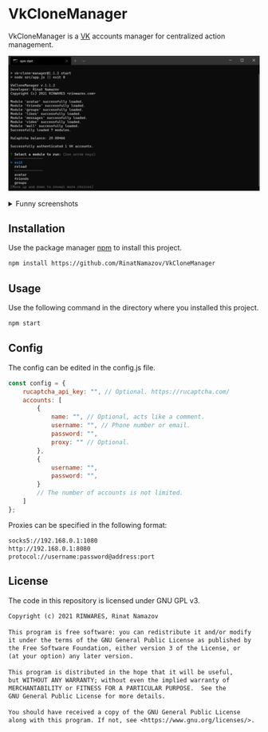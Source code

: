 # VkCloneManager
VkCloneManager is a [VK](https://vk.com) accounts manager for centralized action management.

![VkCloneManagerInterface](/images/VkCloneManagerInterface.png)

<details>
  <summary>Funny screenshots</summary>

Thanks to [EvgeN 1137](https://github.com/evgen1137) for providing screenshots from his friends.

![VkCloneManagerPhoto0](/images/VkCloneManagerPhoto0.jpg)
![VkCloneManagerPhoto1](/images/VkCloneManagerPhoto1.jpg)
![VkCloneManagerPhoto2](/images/VkCloneManagerPhoto2.jpg)
![VkCloneManagerPhoto3](/images/VkCloneManagerPhoto3.jpg)
![VkCloneManagerPhoto4](/images/VkCloneManagerPhoto4.jpg)
</details>

## Installation

Use the package manager [npm](https://www.npmjs.com/get-npm) to install this project.
```bash
npm install https://github.com/RinatNamazov/VkCloneManager
```

## Usage
Use the following command in the directory where you installed this project.
```bash
npm start
```

## Config
The config can be edited in the config.js file.
```js
const config = {
    rucaptcha_api_key: "", // Optional. https://rucaptcha.com/
    accounts: [
        {
            name: "", // Optional, acts like a comment.
            username: "", // Phone number or email.
            password: "",
            proxy: "" // Optional.
        },
        {
            username: "",
            password: "",
        }
        // The number of accounts is not limited.
    ]
};
```

Proxies can be specified in the following format:
```
socks5://192.168.0.1:1080
http://192.168.0.1:8080
protocol://username:password@address:port
```

## License
The code in this repository is licensed under GNU GPL v3.
```
Copyright (c) 2021 RINWARES, Rinat Namazov

This program is free software: you can redistribute it and/or modify
it under the terms of the GNU General Public License as published by
the Free Software Foundation, either version 3 of the License, or
(at your option) any later version.

This program is distributed in the hope that it will be useful,
but WITHOUT ANY WARRANTY; without even the implied warranty of
MERCHANTABILITY or FITNESS FOR A PARTICULAR PURPOSE.  See the
GNU General Public License for more details.

You should have received a copy of the GNU General Public License
along with this program. If not, see <https://www.gnu.org/licenses/>.
```